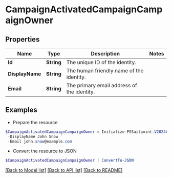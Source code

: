 # CampaignActivatedCampaignCampaignOwner
## Properties

Name | Type | Description | Notes
------------ | ------------- | ------------- | -------------
**Id** | **String** | The unique ID of the identity. | 
**DisplayName** | **String** | The human friendly name of the identity. | 
**Email** | **String** | The primary email address of the identity. | 

## Examples

- Prepare the resource
```powershell
$CampaignActivatedCampaignCampaignOwner = Initialize-PSSailpoint.V2024CampaignActivatedCampaignCampaignOwner  -Id 37f080867702c1910177031320c40n27 `
 -DisplayName John Snow `
 -Email john.snow@example.com
```

- Convert the resource to JSON
```powershell
$CampaignActivatedCampaignCampaignOwner | ConvertTo-JSON
```

[[Back to Model list]](../README.md#documentation-for-models) [[Back to API list]](../README.md#documentation-for-api-endpoints) [[Back to README]](../README.md)

